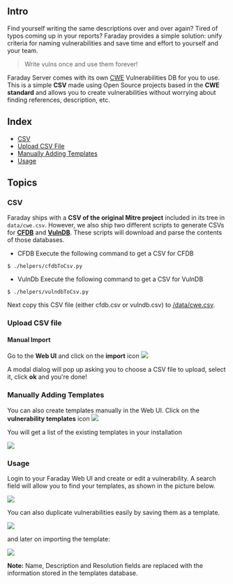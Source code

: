 ## Intro
Find yourself writing the same descriptions over and over again? Tired of typos coming up in your reports? Faraday provides a simple solution: unify criteria for naming vulnerabilities and save time and effort to yourself and your team.

> Write vulns once and use them forever!

Faraday Server comes with its own [CWE](https://cwe.mitre.org/) Vulnerabilities DB for you to use. This is a simple **CSV** made using Open Source projects based in the **CWE standard** and allows you to create vulnerabilities without worrying about finding references, description, etc.

## Index

* [CSV](#csv)
* [Upload CSV File](#upload)
* [Manually Adding Templates](#manually)
* [Usage](#usage)

## Topics

<a name="csv"></a>
### CSV

Faraday ships with a **CSV of the original Mitre project** included in its tree in `data/cwe.csv`. However, we also ship two different scripts to generate CSVs for [**CFDB**](https://github.com/mubix/cfdb) and [**VulnDB**](https://github.com/vulndb/data). These scripts will download and parse the contents of those databases.

* CFDB
Execute the following command to get a CSV for CFDB

```
$ ./helpers/cfdbToCsv.py
```

* VulnDb
Execute the following command to get a CSV for VulnDB

```
$ ./helpers/vulndbToCsv.py
```

Next copy this CSV file (either cfdb.csv or vulndb.csv) to [/data/cwe.csv](data/cwe.csv).

<a name="upload"></a>
### Upload CSV file

#### Manual Import

Go to the **Web UI** and click on the **import** icon ![](https://raw.github.com/wiki/infobyte/faraday/images/vulnerability_database/import_icon.png)

A modal dialog will pop up asking you to choose a CSV file to upload, select it, click **ok** and you're done!



<a name="manually"></a>
### Manually Adding Templates

You can also create templates manually in the Web UI. Click on the **vulnerability templates** icon ![](https://raw.github.com/wiki/infobyte/faraday/images/vulnerability_database/icon.png)

You will get a list of the existing templates in your installation

![](https://raw.github.com/wiki/infobyte/faraday/images/vulnerability_database/list.png)

<a name="usage"></a>
### Usage

Login to your Faraday Web UI and create or edit a vulnerability. A search field will allow you to find your templates, as shown in the picture below.

![](https://raw.githubusercontent.com/wiki/infobyte/faraday/images/vulnerability_database/vuln_creation_templates_list.png)

You can also duplicate vulnerabilities easily by saving them as a template.

![](https://raw.github.com/wiki/infobyte/faraday/images/vulnerability_database/create.png)

and later on importing the template:

![](https://raw.github.com/wiki/infobyte/faraday/images/vulnerability_database/import.png)




**Note:** Name, Description and Resolution fields are replaced with the information stored in the templates database.
